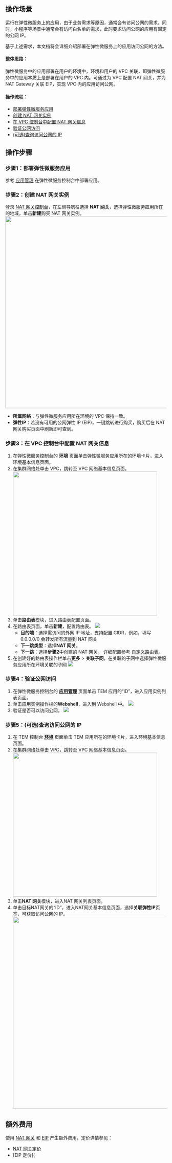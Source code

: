 ## 操作场景

运行在弹性微服务上的应用，由于业务需求等原因，通常会有访问公网的需求。同时，小程序等场景中通常会有访问白名单的需求，此时要求访问公网的应用有固定的公网 IP。

基于上述需求，本文档将会详细介绍部署在弹性微服务上的应用访问公网的方法。

#### 整体思路：

弹性微服务中的应用部署在用户的环境中，环境和用户的 VPC 关联，即弹性微服务中的应用本质上是部署在用户的 VPC 内。可通过为 VPC 配置 NAT 网关，并为 NAT Gateway 关联 EIP，实现 VPC 内的应用访问公网。


#### 操作流程：

<dx-steps>

- [部署弹性微服务应用](#step1)
- [创建 NAT 网关实例](#step2)
- [在 VPC 控制台中配置 NAT 网关信息](#step3)
- [验证公网访问](#step4)
- [(可选)查询访问公网的 IP](#step5)
  </dx-steps>



## 操作步骤

### 步骤1：部署弹性微服务应用[](id:step1)

参考 [应用管理]( https://cloud.tencent.com/document/product/1371/53294) 在弹性微服务控制台中部署应用。



### 步骤2：创建 NAT 网关实例[](id:step2)

登录 [NAT 网关控制台](https://console.cloud.tencent.com/vpc/nat?rid=4)，在左侧导航栏选择 **NAT 网关**，选择弹性微服务应用所在的地域，单击**新建**购买 NAT 网关实例。
<img src="https://main.qcloudimg.com/raw/dbdc9cc093cd253f17b0a3d9ae08dafc.png" width="600px">

- **所属网络**：与弹性微服务应用所在环境的 VPC 保持一致。
- **弹性IP**：若没有可用的公网弹性 IP (EIP)，一键跳转进行购买，购买后在 NAT 网关购买页面中刷新即可查到。



### 步骤3：在 VPC 控制台中配置 NAT 网关信息[](id:step3)

1. 在弹性微服务控制台的 [**环境**](https://console.cloud.tencent.com/tem/env) 页面单击弹性微服务应用所在的环境卡片，进入环境基本信息页面。
2. 在集群网络处单击 VPC，跳转至 VPC 网络基本信息页面。
   <img src="https://main.qcloudimg.com/raw/bcaabe271f748c1632c20d4d18f241be.png" width="450px"> 
3. 单击**路由表**模块，进入路由表配置页面。
4. 在路由表页面，单击**新建**，配置路由表。
   ![](https://main.qcloudimg.com/raw/d8e0c1143cbe31013011a01debb61b26.png)
   - **目的端**：选择需访问的外网 IP 地址，支持配置 CIDR，例如，填写 0.0.0.0/0 会转发所有流量到 NAT 网关
   - **下一跳类型**：选择**NAT 网关**。
   - **下一跳**：选择**步骤2**中创建的 NAT 网关。
   详细配置参考 [自定义路由表](https://cloud.tencent.com/document/product/215/36682)。
5. 在创建好的路由表操作栏单击**更多** > **关联子网**，在关联的子网中选择弹性微服务应用所在环境关联的子网
   ![](https://main.qcloudimg.com/raw/e1a0128b08128ac0c8ea394eef96195e.png)


### 步骤4：验证公网访问[](id:step4)

1. 在弹性微服务控制台的 [**应用管理**](https://console.cloud.tencent.com/tem/application?rid=4) 页面单击 TEM 应用的“ID”，进入应用实例列表页面。
2. 单击应用实例操作栏的**Webshell**，进入到 Webshell 中。
   ![](https://main.qcloudimg.com/raw/fc3adda3cc164fe7d9597fc24f223901.png)
3. 验证是否可以访问公网。
   ![](https://main.qcloudimg.com/raw/74eaf5884506d3880dcf0529df16ea15.png)



###  步骤5：(可选)查询访问公网的 IP[](id:step5)

1. 在 TEM 控制台 [**环境**](https://console.cloud.tencent.com/tem/env) 页面单击 TEM 应用所在的环境卡片，进入环境基本信息页面。
2. 在集群网络处单击 VPC，跳转至 VPC 网络基本信息页面。
   <img src="https://main.qcloudimg.com/raw/bcaabe271f748c1632c20d4d18f241be.png" width="450px">
3. 单击**NAT 网关**模块，进入NAT 网关列表页面。
4. 单击目标NAT网关的“ID”，进入NAT网关基本信息页面，选择**关联弹性IP**页签，可获取访问公网的 IP。
   <img src="https://main.qcloudimg.com/raw/c29b3c7ffce4f7b745a534a9a1474459.png" width="600px">


## 额外费用

使用 [NAT 网关](https://cloud.tencent.com/product/nat) 和 [EIP](https://cloud.tencent.com/product/eip) 产生额外费用，定价详情参见：

- [NAT 网关定价](https://cloud.tencent.com/document/product/552/18172)
- [EIP 定价](
